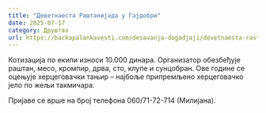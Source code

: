```yaml
---
title: "Деветнаеста Раштанијада у Гајдобри"
date: 2025-07-17
category: Друштво
url: https://backapalankavesti.com/desavanja-dogadjaji/devetnaesta-rastanijada-u-gajdobri/
---
```


Котизација по екипи износи 10.000 динара. Организатор обезбеђује раштан, месо, кромпир, дрва, сто, клупе и сунцобран. Ове године се оцењује херцеговачки тањир – најбоље припремљено херцеговачко јело по жељи такмичара.

Пријаве се врше на број телефона 060/71-72-714 (Милијана).
